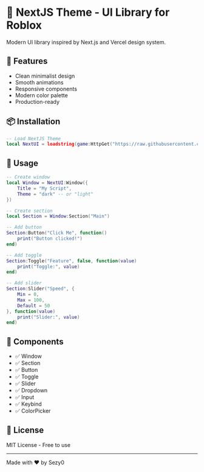 # 🎨 NextJS Theme - UI Library for Roblox

Modern UI library inspired by Next.js and Vercel design system.

## 🚀 Features

- Clean minimalist design
- Smooth animations
- Responsive components
- Modern color palette
- Production-ready

## 📦 Installation

```lua
-- Load NextJS Theme
local NextUI = loadstring(game:HttpGet("https://raw.githubusercontent.com/Sezy0/LIBui/main/nextjs/init.lua"))()
```

## 📖 Usage

```lua
-- Create window
local Window = NextUI:Window({
    Title = "My Script",
    Theme = "dark" -- or "light"
})

-- Create section
local Section = Window:Section("Main")

-- Add button
Section:Button("Click Me", function()
    print("Button clicked!")
end)

-- Add toggle
Section:Toggle("Feature", false, function(value)
    print("Toggle:", value)
end)

-- Add slider
Section:Slider("Speed", {
    Min = 0,
    Max = 100,
    Default = 50
}, function(value)
    print("Slider:", value)
end)
```

## 🎨 Components

- ✅ Window
- ✅ Section
- ✅ Button
- ✅ Toggle
- ✅ Slider
- ✅ Dropdown
- ✅ Input
- ✅ Keybind
- ✅ ColorPicker

## 📄 License

MIT License - Free to use

---

Made with ❤️ by Sezy0
